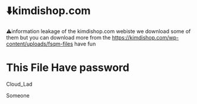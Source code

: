 # ⬇️kimdishop.com
⚠️information leakage  of the kimdishop.com webiste we download some of them but you can download more from the https://kimdishop.com/wp-content/uploads/fsqm-files have fun 
<h1>This File Have password</h1>
<p>Cloud_Lad</p>
Someone
